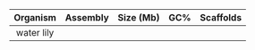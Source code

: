 | Organism | Assembly | Size (Mb) | GC% | Scaffolds 
| :------------: | :------------: |  :------------: | :------------: | :------------: | 
|water lily|
<!--stackedit_data:
eyJoaXN0b3J5IjpbMTQ5NTEwNTQyMCwtMjAzNzUyNzQyLC0xNT
A0MzM0MTEzLC02NDY0ODU0MzEsNDk3ODE4ODEwXX0=
-->
